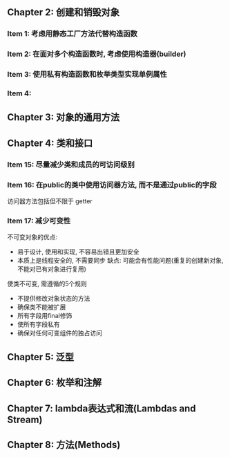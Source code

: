 ## Chapter 2: 创建和销毁对象
### Item 1: 考虑用静态工厂方法代替构造函数
### Item 2: 在面对多个构造函数时, 考虑使用构造器(builder)
### Item 3: 使用私有构造函数和枚举类型实现单例属性
### Item 4: 
## Chapter 3: 对象的通用方法
## Chapter 4: 类和接口
### Item 15: 尽量减少类和成员的可访问级别
### Item 16: 在public的类中使用访问器方法, 而不是通过public的字段
访问器方法包括但不限于 getter
### Item 17: 减少可变性
不可变对象的优点:
- 易于设计, 使用和实现, 不容易出错且更加安全
- 本质上是线程安全的, 不需要同步
缺点: 可能会有性能问题(重复的创建新对象, 不能对已有对象进行复用)

使类不可变, 需遵循的5个规则
- 不提供修改对象状态的方法
- 确保类不能被扩展
- 所有字段用final修饰
- 使所有字段私有
- 确保对任何可变组件的独占访问
## Chapter 5: 泛型
## Chapter 6: 枚举和注解
## Chapter 7: lambda表达式和流(Lambdas and Stream)
## Chapter 8: 方法(Methods)

